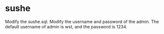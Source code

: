 # sushe
Modify the sushe.sql.
Modify the username and password of the admin.
The default username of admin is wst, and the password is 1234.

